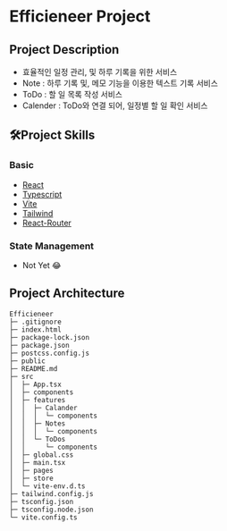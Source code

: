 # Efficieneer Project

## Project Description

- 효율적인 일정 관리, 및 하루 기록을 위한 서비스
- Note : 하루 기록 및, 메모 기능을 이용한 텍스트 기록 서비스
- ToDo : 할 일 목록 작성 서비스
- Calender : ToDo와 연결 되어, 일정별 할 일 확인 서비스

## 🛠️Project Skills

### Basic

- [React](https://react.dev/)
- [Typescript](https://www.typescriptlang.org/)
- [Vite](https://ko.vitejs.dev/guide/)
- [Tailwind](https://tailwindcss.com/)
- [React-Router](https://reactrouter.com/en/main)

### State Management

- Not Yet 😂

## Project Architecture

```
Efficieneer
├─ .gitignore
├─ index.html
├─ package-lock.json
├─ package.json
├─ postcss.config.js
├─ public
├─ README.md
├─ src
│  ├─ App.tsx
│  ├─ components
│  ├─ features
│  │  ├─ Calander
│  │  │  └─ components
│  │  ├─ Notes
│  │  │  └─ components
│  │  └─ ToDos
│  │     └─ components
│  ├─ global.css
│  ├─ main.tsx
│  ├─ pages
│  ├─ store
│  └─ vite-env.d.ts
├─ tailwind.config.js
├─ tsconfig.json
├─ tsconfig.node.json
└─ vite.config.ts

```
